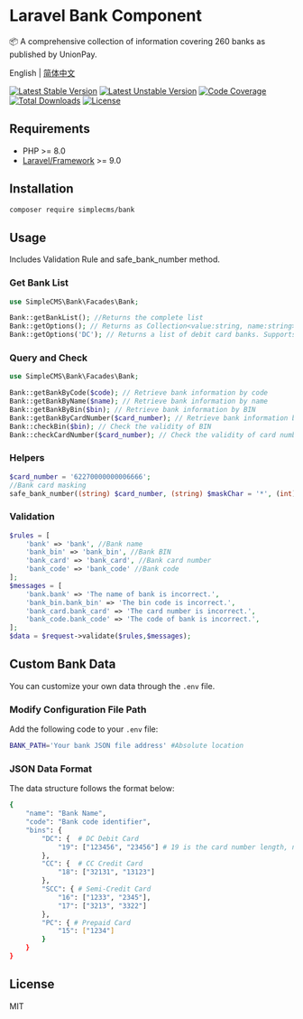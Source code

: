 
# Laravel Bank Component

📦 A comprehensive collection of information covering 260 banks as published by UnionPay.

English | [简体中文](./README_zhCN.md)

[![Latest Stable Version](https://poser.pugx.org/simplecms/bank/v/stable.svg)](https://packagist.org/packages/simplecms/bank) [![Latest Unstable Version](https://poser.pugx.org/simplecms/bank/v/unstable.svg)](https://packagist.org/packages/simplecms/bank) [![Code Coverage](https://scrutinizer-ci.com/g/overtrue/easy-sms/badges/coverage.png?b=master)](https://scrutinizer-ci.com/g/hackout/simplecms-bank/?branch=master) [![Total Downloads](https://poser.pugx.org/simplecms/bank/downloads)](https://packagist.org/packages/simplecms/bank) [![License](https://poser.pugx.org/simplecms/bank/license)](https://packagist.org/packages/simplecms/bank)

## Requirements

- PHP >= 8.0
- [Laravel/Framework](https://packagist.org/packages/laravel/framework) >= 9.0

## Installation

```bash
composer require simplecms/bank
```

## Usage

Includes Validation Rule and safe_bank_number method. 

### Get Bank List

```php
use SimpleCMS\Bank\Facades\Bank; 

Bank::getBankList(); //Returns the complete list
Bank::getOptions(); // Returns as Collection<value:string, name:string>
Bank::getOptions('DC'); // Returns a list of debit card banks. Supports all, DC, CC, SCC, PC
```

### Query and Check

```php
use SimpleCMS\Bank\Facades\Bank; 

Bank::getBankByCode($code); // Retrieve bank information by code
Bank::getBankByName($name); // Retrieve bank information by name
Bank::getBankByBin($bin); // Retrieve bank information by BIN
Bank::getBankByCardNumber($card_number); // Retrieve bank information by card number
Bank::checkBin($bin); // Check the validity of BIN
Bank::checkCardNumber($card_number); // Check the validity of card number
```

### Helpers

```php
$card_number = '62270000000006666';
//Bank card masking
safe_bank_number((string) $card_number, (string) $maskChar = '*', (int) $start = 6, (int) $length = 4); // 622700********6666

```

### Validation

```php
$rules = [
    'bank' => 'bank', //Bank name
    'bank_bin' => 'bank_bin', //Bank BIN
    'bank_card' => 'bank_card', //Bank card number
    'bank_code' => 'bank_code' //Bank code
];
$messages = [
    'bank.bank' => 'The name of bank is incorrect.',
    'bank_bin.bank_bin' => 'The bin code is incorrect.',
    'bank_card.bank_card' => 'The card number is incorrect.',
    'bank_code.bank_code' => 'The code of bank is incorrect.',
];
$data = $request->validate($rules,$messages);
```

## Custom Bank Data

You can customize your own data through the ```.env``` file.

### Modify Configuration File Path

Add the following code to your ```.env``` file:

```bash
BANK_PATH='Your bank JSON file address' #Absolute location
```

### JSON Data Format

The data structure follows the format below:

```bash
{
    "name": "Bank Name",
    "code": "Bank code identifier",
    "bins": {
        "DC": {  # DC Debit Card
            "19": ["123456", "23456"] # 19 is the card number length, numeric content is the BIN code
        },
        "CC": {  # CC Credit Card
            "18": ["32131", "13123"]
        },
        "SCC": { # Semi-Credit Card
            "16": ["1233", "2345"],
            "17": ["3213", "3322"]
        },
        "PC": { # Prepaid Card
            "15": ["1234"]
        }
    }
}
```

## License

MIT
